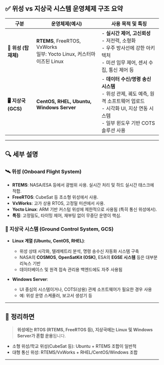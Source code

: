 ## ✅ 위성 vs 지상국 시스템 운영체제 구조 요약

| 구분                | 운영체제(예시)                                                       | 사용 목적 및 특징                                                                                               |
| ----------------- | -------------------------------------------------------------- | -------------------------------------------------------------------------------------------------------- |
| **📡 위성 (탑재체)**   | **RTEMS**, FreeRTOS, VxWorks<br>일부: Yocto Linux, 커스터마이즈된 Linux | - **실시간 제어, 고신뢰성**<br>- 저전력, 소형화<br>- 우주 방사선에 강한 아키텍처<br>- 미션 임무 제어, 센서 수집, 통신 제어 등                      |
| **🖥️ 지상국 (GCS)** | **CentOS, RHEL, Ubuntu, Windows Server**                       | - **데이터 수신/명령 송신 시스템**<br>- 위성 관제, 궤도 예측, 원격 소프트웨어 업로드<br>- 시각화 UI, 지상 연동 시스템<br>- 일부 윈도우 기반 COTS 솔루션 사용 |

---

## 🔍 세부 설명

### 🛰️ 위성 (Onboard Flight System)

* **RTEMS**: NASA/ESA 등에서 광범위 사용. 실시간 처리 및 하드 실시간 태스크에 적합.
* **FreeRTOS**: CubeSat 등 초소형 위성에서 사용.
* **VxWorks**: 고가 상용 RTOS, 고정밀 미션에서 사용.
* **Yocto Linux**: ARM 기반 커스텀 위성에 제한적으로 사용됨 (특히 통신 위성에서).
* **특징**: 고정밀도, 타이밍 제어, 재부팅 없이 무중단 운영이 핵심.

### 🏢 지상국 시스템 (Ground Control System, GCS)

* **Linux 계열 (Ubuntu, CentOS, RHEL)**:

  * 위성 상태 시각화, 텔레메트리 분석, 명령 송수신 자동화 시스템 구축
  * NASA의 **COSMOS**, **OpenSatKit (OSK)**, ESA의 **EGSE 시스템** 등은 대부분 리눅스 기반
  * 데이터베이스 및 원격 접속 관리용 백엔드에도 자주 사용됨
* **Windows Server**:

  * UI 중심의 시스템이거나, COTS(상용) 관제 소프트웨어가 필요한 경우 사용
  * 예: 위성 운영 스케줄러, 보고서 생성기 등

---

## 🧩 정리하면

> **위성에는 RTOS (RTEMS, FreeRTOS 등), 지상국에는 Linux 및 Windows Server가 혼합 운용**됩니다.

* 소형 위성/학교 위성(CubeSat 등): Ubuntu + RTEMS 조합이 일반적
* 대형 통신 위성: RTEMS/VxWorks + RHEL/CentOS/Windows 조합

---


